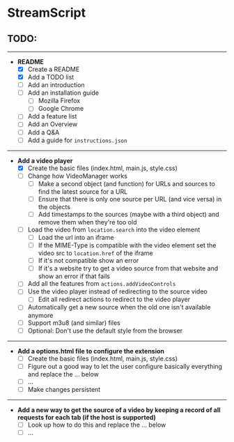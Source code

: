 # StreamScript

## __TODO:__
---
* __README__
  * [x] Create a README
  * [x] Add a TODO list
  * [ ] Add an introduction
  * [ ] Add an installation guide
    * [ ] Mozilla Firefox
    * [ ] Google Chrome
  * [ ] Add a feature list
  * [ ] Add an Overview
  * [ ] Add a Q&A
  * [ ] Add a guide for `instructions.json`

---

* __Add a video player__
  * [x] Create the basic files (index.html, main.js, style.css)
  * [ ] Change how VideoManager works
    * [ ] Make a second object (and function) for URLs and sources to find the latest source for a URL
    * [ ] Ensure that there is only one source per URL (and vice versa) in the objects
    * [ ] Add timestamps to the sources (maybe with a third object) and remove them when they're too old
  * [ ] Load the video from `location.search` into the video element
    * [ ] Load the url into an iframe
    * [ ] If the MIME-Type is compatible with the video element set the video src to `location.href` of the iframe
    * [ ] If it's not compatible show an error
    * [ ] If it's a website try to get a video source from that website and show an error if that fails
  * [ ] Add all the features from `actions.addVideoControls`
  * [ ] Use the video player instead of redirecting to the source video
    * [ ] Edit all redirect actions to redirect to the video player
  * [ ] Automatically get a new source when the old one isn't available anymore
  * [ ] Support m3u8 (and similar) files
  * [ ] Optional: Don't use the default style from the browser

---

* __Add a options.html file to configure the extension__
  * [ ] Create the basic files (index.html, main.js, style.css)
  * [ ] Figure out a good way to let the user configure basically everything and replace the ... below
  * [ ] ...
  * [ ] Make changes persistent

---

* __Add a new way to get the source of a video by keeping a record of all requests for each tab (if the host is supported)__
  * [ ] Look up how to do this and replace the ... below
  * [ ] ...